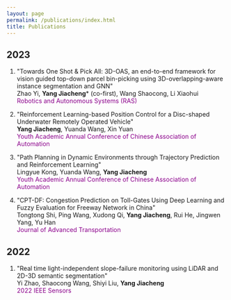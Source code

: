 ```yaml
---
layout: page
permalink: /publications/index.html
title: Publications
---
```



## 2023
1. "Towards One Shot & Pick All: 3D-OAS, an end-to-end framework for vision guided top-down parcel bin-picking using 3D-overlapping-aware instance segmentation and GNN"  
Zhao Yi, **Yang Jiacheng*** (co-first), Wang Shaocong, Li Xiaohui  
&zwnj;<font color='DarkMagenta'>Robotics and Autonomous Systems (RAS)</font>  
<!-- [[HTML](https://www.sciencedirect.com/science/article/abs/pii/S0921889023001306)]   -->

2. "Reinforcement Learning-based Position Control for a Disc-shaped Underwater Remotely Operated Vehicle"  
&zwnj;**Yang Jiacheng**, Yuanda Wang, Xin Yuan  
&zwnj;<font color='DarkMagenta'>Youth Academic Annual Conference of Chinese Association of Automation</font> 

3. "Path Planning in Dynamic Environments through Trajectory Prediction and Reinforcement Learning"  
Lingyue Kong, Yuanda Wang, **Yang Jiacheng**  
&zwnj;<font color='DarkMagenta'>Youth Academic Annual Conference of Chinese Association of Automation</font> 

4. "CPT-DF: Congestion Prediction on Toll-Gates Using Deep Learning and Fuzzy Evaluation for Freeway Network in China"  
Tongtong Shi, Ping Wang, Xudong Qi, **Yang Jiacheng**, Rui He, Jingwen Yang, Yu Han  
&zwnj;<font color='DarkMagenta'>Journal of Advanced Transportation</font>  
<!-- [[HTML](https://www.hindawi.com/journals/jat/2023/2941035/)]   -->


## 2022

1. "Real time light-independent slope-failure monitoring using LiDAR and 2D-3D semantic segmentation"  
Yi Zhao, Shaocong Wang, Shiyi Liu, **Yang Jiacheng**  
&zwnj;<font color='DarkMagenta'>2022 IEEE Sensors</font>  
<!-- [[HTML](https://ieeexplore.ieee.org/abstract/document/9967046)]   -->
